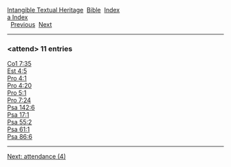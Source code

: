 [Intangible Textual Heritage](../../index)  [Bible](../index) 
[Index](index)   
[a Index](_a_)  
  [Previous](c00876)  [Next](c00878) 

------------------------------------------------------------------------

### &lt;attend&gt; 11 entries

[Co1 7:35](../kjv/co1007.htm#035)  
[Est 4:5](../kjv/est004.htm#005)  
[Pro 4:1](../kjv/pro004.htm#001)  
[Pro 4:20](../kjv/pro004.htm#020)  
[Pro 5:1](../kjv/pro005.htm#001)  
[Pro 7:24](../kjv/pro007.htm#024)  
[Psa 142:6](../kjv/psa142.htm#006)  
[Psa 17:1](../kjv/psa017.htm#001)  
[Psa 55:2](../kjv/psa055.htm#002)  
[Psa 61:1](../kjv/psa061.htm#001)  
[Psa 86:6](../kjv/psa086.htm#006)  

------------------------------------------------------------------------

[Next: attendance (4)](c00878)
